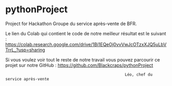 # pythonProject
Project for Hackathon
Groupe du service après-vente de BFR.

Le lien du Colab qui contient le code de notre meilleur résultat est le suivant :
https://colab.research.google.com/drive/1Bi1EQeOj0vvVwJcOTzxXJQ5uLbVTrrL_?usp=sharing

Si vous voulez voir tout le reste de notre travail vous pouvez parcourir ce projet sur notre GitHub :
https://github.com/Blackcraps/pythonProject

                                                        Léo, chef du service après-vente

